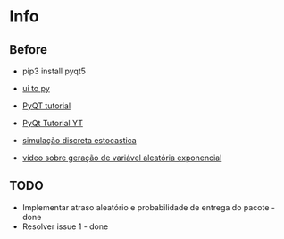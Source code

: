# Info

## Before

- pip3 install pyqt5

- [ui to py](https://stackoverflow.com/questions/43028904/converting-ui-to-py-with-python-3-6-on-pyqt5)

- [PyQT tutorial](https://wiki.python.org.br/TutorialPyQt)

- [PyQt Tutorial YT](https://www.youtube.com/watch?v=z33vwdHrAFM)

- [simulação discreta estocastica](https://www.math.tecnico.ulisboa.pt/~ccal/python/nb09.html)

- [vídeo sobre geração de variável aleatória exponencial](https://www.youtube.com/watch?v=Ce_tWXEPTtY)

## TODO

- Implementar atraso aleatório e probabilidade de entrega do pacote - done
- Resolver issue 1 - done